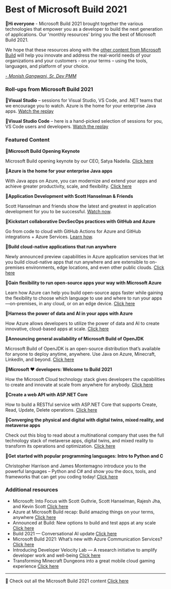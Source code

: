 # Best of Microsoft Build 2021

:wave:**Hi everyone** - Microsoft Build 2021 brought together the various technologies that empower you as a developer to build the next generation of applications. Our 'monthly resources' bring you the best of Microsoft Build 2021. 

We hope that these resources along with the [other content from Microsoft Build](https://aka.ms/DevEdCalJune21githubbookmark) will help you innovate and address the real-world needs of your organizations and your customers - on your terms – using the tools, languages, and platform of your choice. 

*[- Monish Gangwani, Sr. Dev PMM](https://www.linkedin.com/in/monisg/)*  


 ### Roll-ups from Microsoft Build 2021

:scroll:**Visual Studio** – sessions for Visual Studio, VS Code, and .NET teams that we encourage you to watch. Azure is the home for your enterprise Java apps. [Watch the replay](https://aka.ms/DevEdCalJune21github22)

:scroll:**Visual Studio Code** – here is a hand-picked selection of sessions for you, VS Code users and developers. [Watch the replay](https://aka.ms/DevEdCalJune21github23)



 ### Featured Content

:cinema:**Microsoft Build Opening Keynote**

Microsoft Build opening keynote by our CEO, Satya Nadella. [Click here](https://aka.ms/DevEdCalJune21github10/)

:bookmark_tabs:**Azure is the home for your enterprise Java apps**

With Java apps on Azure, you can modernize and extend your apps and achieve greater productivity, scale, and flexibility. [Click here](https://aka.ms/DevEdCalJune21github7/)

:cinema:**Application Development with Scott Hanselman & Friends** 

Scott Hanselman and friends show the latest and greatest in application development for you to be successful. [Watch now](https://aka.ms/DevEdCalJune21github21/). 

:bookmark_tabs:**Kickstart collaborative DevSecOps practices with GitHub and Azure**

Go from code to cloud with GitHub Actions for Azure and GitHub integrations + Azure Services. [Learn how](https://aka.ms/DevEdCalJune21github20/). 

:bookmark_tabs:**Build cloud-native applications that run anywhere**

Newly announced preview capabilities in Azure application services that let you build cloud-native apps that run anywhere and are extensible to on-premises environments, edge locations, and even other public clouds. [Click here](https://aka.ms/DevEdCalJune21github13/)  

:bookmark_tabs:**Gain flexibility to run open-source apps your way with Microsoft Azure**

Learn how Azure can help you build open-source apps faster while gaining the flexibility to choose which language to use and where to run your apps—on-premises, in any cloud, or on an edge device. [Click here]( https://aka.ms/DevEdCalJune21github1/)

:bookmark_tabs:**Harness the power of data and AI in your apps with Azure**

How Azure allows developers to utilize the power of data and AI to create innovative, cloud-based apps at scale. [Click here](https://aka.ms/DevEdCalJune21github3) 

:bookmark_tabs:**Announcing general availability of Microsoft Build of OpenJDK**

Microsoft Build of OpenJDK is an open-source distribution that’s available for anyone to deploy anytime, anywhere. Use Java on Azure, Minecraft, LinkedIn, and beyond. [Click here]( https://aka.ms/DevEdCalJune21github9/)  

:bookmark_tabs:**Microsoft ❤️ developers: Welcome to Build 2021**

How the Microsoft Cloud technology stack gives developers the capabilities to create and innovate at scale from anywhere for anybody. [Click here](https://aka.ms/DevEdCalJune21github5/)  

:cinema:**Create a web API with ASP.NET Core**

How to build a RESTful service with ASP.NET Core that supports Create, Read, Update, Delete operations. [Click here](https://aka.ms/DevEdCalJune21github2/)  

:bookmark_tabs:**Converging the physical and digital with digital twins, mixed reality, and metaverse apps**

Check out this blog to read about a multinational company that uses the full technology stack of metaverse apps, digital twins, and mixed reality to transform its operations and optimization. [Click here](https://aka.ms/DevEdCalJune21github6/)  

:cinema:**Get started with popular programming languages: Intro to Python and C**

Christopher Harrison and James Montemagno introduce you to the powerful languages – Python and C# and show you the docs, tools, and frameworks that can get you coding today! [Click here](https://aka.ms/DevEdCalJune21github4/)



### Additional resources
* Microsoft: Into Focus with Scott Guthrie, Scott Hanselman, Rajesh Jha, and Kevin Scott [Click here](https://aka.ms/DevEdCalJune21github18/) 
* Azure at Microsoft Build recap: Build amazing things on your terms, anywhere [Click here](https://aka.ms/DevEdCalJune21github15/)
* Announced at Build: New options to build and test apps at any scale [Click here](https://aka.ms/DevEdCalJune21github14/)
* Build 2021 — Conversational AI update [Click here](https://aka.ms/DevEdCalJune21github16/)
* Microsoft Build 2021: What’s new with Azure Communication Services? [Click here](https://aka.ms/DevEdCalJune21github19/)
* Introducing Developer Velocity Lab — A research initiative to amplify developer work and well-being [Click here](https://aka.ms/DevEdCalJune21github17/)
* Transforming Minecraft Dungeons into a great mobile cloud gaming experience [Click here](https://aka.ms/DevEdCalJune21github11/)
---

:bookmark: Check out all the Microsoft Build 2021 content [Click here](https://aka.ms/DevEdCalJune21githubbookmark)
